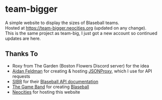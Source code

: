 # team-bigger
A simple website to display the sizes of Blaseball teams. \
Hosted at https://team-bigger.neocities.org (updated on any change). \
This is the same project as team-big,
I just got a new account so continued updates are here.

## Thanks To
* Roxy from The Garden (Boston Flowers Discord server) for the idea
* [Aidan Feldman](https://api.afeld.me) for creating & hosting [JSONProxy](https://jsonp.afeld.me), which I use for API requests
* [SIBR](https://sibr.dev) for their [Blaseball API documentation](https://github.com/Society-for-Internet-Blaseball-Research/blaseball-api-spec)
* [The Game Band](https://thegameband.com) for creating [Blaseball](https://blaseball.com)
* [Neocities](https://neocities.org) for hosting this website
